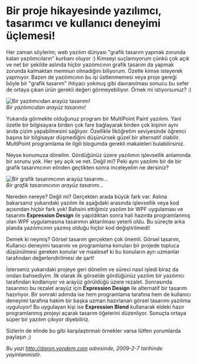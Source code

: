 # Bir proje hikayesinde yazılımcı, tasarımcı ve kullanıcı deneyimi üçlemesi! 

Her zaman söylerim; web yazılım dünyası "grafik tasarım yapmak zorunda
kalan yazılımcıların" kurbanı oluyor :) Kimseyi suçlamıyorum çünkü çok
açık ve net bir şekilde aslında hiçbir yazılımcının grafik tasarım da
yapmak zorunda kalmaktan memnun olmadığını biliyorum. Özetle kimse
isteyerek yapmıyor. Bazen de yazılımcının bu işi üstlenmemesi veya proje
gereği böyle bir "grafik tasarım" ihtiyacı yokmuş gibi davranılması
sonucu bu sefer de ortaya çıkan ürün gerekli değeri görmeyebiliyor.
Örnek mi istiyorsunuz? :)

![Bir yazılımcıdan arayüz
tasarımı!](../media/Bir_proje_hikayesinde_yazilimci_tasarimci_ve_kullanici_deneyimi_uclemesi/06022009_1.jpg)\
*Bir yazılımcıdan arayüz tasarımı!*

Yukarıda görmekte olduğunuz program bir MultiPoint Paint yazılımı. Yani
özetle bir bilgisayara birden çok fare bağlayarak birden çok kişinin
aynı anda çizim yapabilmesini sağlıyor. Özellikle İlköğretim seviyesinde
öğrenci başına bir bilgisayar düşmediğini düşünürsek güzel bir
alternatif olabilir. MultiPoint programlama ile ilgili blogumda gerekli
makaleleri bulabilirsiniz.

Neyse konumuza dönelim. Gördüğünüz üzere yazılımın işlevsellik anlamında
bir sorunu yok. Her şey açık ve net. Değil mi? Peki aynı yazılımı bir de
bir grafik tasarımcının elinden geçtikten sonra inceleyelim ne dersiniz?

![Bir grafik tasarımcının arayüz
tasarımı...](../media/Bir_proje_hikayesinde_yazilimci_tasarimci_ve_kullanici_deneyimi_uclemesi/06022009_2.jpg)\
*Bir grafik tasarımcının arayüz tasarımı...*

Nereden nereye? Değil mi? Gerçekten arada büyük fark var. Aslına
bakarsanız yukarıdaki yazılım ile aşağıdaki arasında işlevsellik veya
kod açısından hiçbir fark yok! Bahsini ettiğimiz yazılım bir WPF
uygulaması ve tasarımı **Expression Design** ile yapıldıktan sonra hali
hazırda programlanmış olan WPF uygulamasına tasarımın aktarılması
yeterli oldu. Bu süreçte arka planda yazılımcının yazmış olduğu hiçbir
kod değiştirilmedi!

Demek ki neymiş? Görsel tasarım gerçekten çok önemli. Görsel tasarım,
Kullanıcı deneyimi tasarımı ve programlama konuları bir projede topluca
düşünülmesi gereken konular ve maalesef ki bu konuların ayrı uzmanlar
tarafından değerlendirilmesi de şart!

İsterseniz yukarıdaki projeye geri dönelim ve süreci nasıl işledi biraz
da ondan bahsediyim. İlk olarak ilk görselde gördüğünüz yazılım bir
yazılımcı tarafından kodlanıyor ve arayüz görüldüğü üzere rezalet.
Sonrasında tasarımcı bu rezalet arayüz için **Expression Design** ile
alternatif bir tasarım hazırlıyor. Bir sonraki adımda ise hem
programlama tarafına hem de kullanıcı deneyimi tarafına hakim bir başka
uzman hazırlanan görsel tasarımı yazılıma uyguluyor! Bu uygulayan kişi
ise **Expression Blend** kullanarak eldeki hazır programlanmış projeyi
açarak tasarım öğelerini düzenliyor. Sonuçta ortaya süper bir yazılım
çıkıyor diyebiliriz.

Sizlerin de elinde bu gibi karşılaştırmalı örnekler varsa lütfen
yorumlarda paylaşın ;)  


*Bu yazi http://daron.yondem.com adresinde, 2009-2-7 tarihinde yayinlanmistir.*